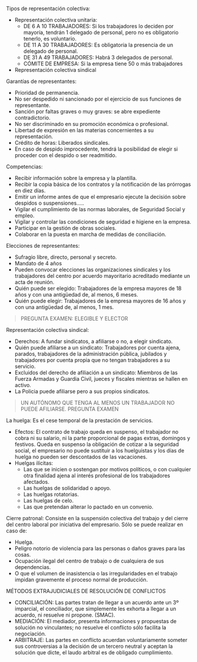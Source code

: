 Tipos de representación colectiva:
- Representación colectiva unitaria:
	- DE 6 A 10 TRABAJADORES: Si los trabajadores lo deciden por mayoría, tendrán 1 delegado de personal, pero no es obligatorio tenerlo, es voluntario. 
	- DE 11 A 30 TRABAJADORES: Es obligatoria la presencia de un delegado de personal. 
	- DE 31 A 49 TRABAJADORES: Habrá 3 delegados de personal. 
	- CÓMITE DE EMPRESA: Si la empresa tiene 50 o más trabajadores
- Representación colectiva sindical

Garantías de representantes:
- Prioridad de permanencia.
- No ser despedido ni sancionado por el ejercicio de sus funciones de representante.
- Sanción por faltas graves o muy graves: se abre expediente contradictorio. 
- No ser discriminado en su promoción económica o profesional.
- Libertad de expresión en las materias concernientes a su representación.
- Crédito de horas: Liberados sindicales.
- En caso de despido improcedente, tendrá la posibilidad de elegir si proceder con el despido o ser readmitido.

Competencias:
- Recibir información sobre la empresa y la plantilla. 
- Recibir la copia básica de los contratos y la notificación de las prórrogas en diez días. 
- Emitir un informe antes de que el empresario ejecute la decisión sobre despidos o suspensiones….. 
- Vigilar el cumplimiento de las normas laborales, de Seguridad Social y empleo.
- Vigilar y controlar las condiciones de seguridad e higiene en la empresa.
- Participar en la gestión de obras sociales.
- Colaborar en la puesta en marcha de medidas de conciliación.

Elecciones de representantes: 
- Sufragio libre, directo, personal y secreto. 
- Mandato de 4 años 
- Pueden convocar elecciones las organizaciones sindicales y los trabajadores del centro por acuerdo mayoritario acreditado mediante un acta de reunión. 
- Quién puede ser elegido: Trabajadores de la empresa mayores de 18 años y con una antigüedad de, al menos, 6 meses. 
- Quién puede elegir: Trabajadores de la empresa mayores de 16 años y con una antigüedad de, al menos, 1 mes.
>PREGUNTA EXAMEN: ELEGIBLE Y ELECTOR

Representación colectiva sindical: 
- Derechos: A fundar sindicatos, a afiliarse o no, a elegir sindicato. 
- Quién puede afiliarse a un sindicato: Trabajadores por cuenta ajena, parados, trabajadores de la administración pública, jubilados y trabajadores por cuenta propia que no tengan trabajadores a su servicio. 
- Excluidos del derecho de afiliación a un sindicato: Miembros de las Fuerza Armadas y Guardia Civil, jueces y fiscales mientras se hallen en activo.
- La Policia puede afiliarse pero a sus propios sindicatos.
>UN AUTÓNOMO QUE TENGA AL MENOS UN TRABAJADOR NO PUEDE AFILIARSE.  PREGUNTA EXAMEN

La huelga: Es el cese temporal de la prestación de servicios.
- Efectos: El contrato de trabajo queda en suspenso, el trabajador no cobra ni su salario, ni la parte proporcional de pagas extras, domingos y festivos. Queda en suspenso la obligación de cotizar a la seguridad social, el empresario no puede sustituir a los huelguistas y los días de huelga no pueden ser descontados de las vacaciones.
- Huelgas ilícitas:
	- Las que se inicien o sostengan por motivos políticos, o con cualquier otra finalidad ajena al interés profesional de los trabajadores afectados.
	- Las huelgas de solidaridad o apoyo.
	- Las huelgas rotatorias.
	- Las huelgas de celo.
	- Las que pretendan alterar lo pactado en un convenio.

Cierre patronal: Consiste en la suspensión colectiva del trabajo y del cierre del centro laboral por iniciativa del empresario. Sólo se puede realizar en caso de:
- Huelga. 
- Peligro notorio de violencia para las personas o daños graves para las cosas.
- Ocupación ilegal del centro de trabajo o de cualquiera de sus dependencias.
- O que el volumen de inasistencia o las irregularidades en el trabajo impidan gravemente el proceso normal de producción.

MÉTODOS EXTRAJUDICIALES DE RESOLUCIÓN DE CONFLICTOS
- CONCILIACIÓN: Las partes tratan de llegar a un acuerdo ante un 3º imparcial, el conciliador, que simplemente les exhorta a llegar a un acuerdo, ni resuelve ni propone. (SMAC).
- MEDIACIÓN: El mediador, presenta informaciones y propuestas de solución no vinculantes; no resuelve el conflicto sólo facilita la negociación.
- ARBITRAJE: Las partes en conflicto acuerdan voluntariamente someter sus controversias a la decisión de un tercero neutral y aceptan la solución que dicte, el laudo arbitral es de obligado cumplimiento.
